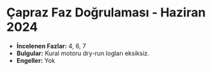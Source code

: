 # Çapraz Faz Doğrulaması - Haziran 2024

- **İncelenen Fazlar:** 4, 6, 7
- **Bulgular:** Kural motoru dry-run logları eksiksiz.
- **Engeller:** Yok
